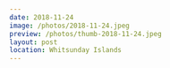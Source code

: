 ```yaml
---
date: 2018-11-24
image: /photos/2018-11-24.jpeg
preview: /photos/thumb-2018-11-24.jpeg
layout: post
location: Whitsunday Islands
---
```



